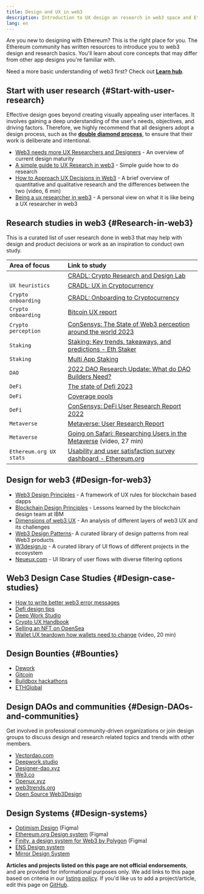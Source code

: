 ```yaml
---
title: Design and UX in web3
description: Introduction to UX design an research in web3 space and Ethereum
lang: en
---
```


Are you new to designing with Ethereum? This is the right place for you. The Ethereum community has written resources to introduce you to web3 design and research basics. You'll learn about core concepts that may differ from other app designs you're familiar with.

Need a more basic understanding of web3 first? Check out [**Learn hub**](/learn/).

## Start with user research {#Start-with-user-research}

Effective design goes beyond creating visually appealing user interfaces. It involves gaining a deep understanding of the user's needs, objectives, and driving factors. Therefore, we highly recommend that all designers adopt a design process, such as the [**double diamond process**](<https://en.wikipedia.org/wiki/Double_Diamond_(design_process_model)>), to ensure that their work is deliberate and intentional.

- [Web3 needs more UX Researchers and Designers](https://akasha.org/blog/2022/10/11/akasha-conversation-09-web3-ux-researchers-and-designers) - An overview of current design maturity
- [A simple guide to UX Research in web3](https://uxplanet.org/a-complete-guide-to-ux-research-for-web-3-0-products-d6bead20ebb1) - Simple guide how to do research
- [How to Approach UX Decisions in Web3](https://archive.devcon.org/archive/watch/6/data-empathy-how-to-approach-ux-decisions-in-web3/) - A brief overview of quantitative and qualitative research and the differences between the two (video, 6 min)
- [Being a ux researcher in web3](https://medium.com/@georgia.rakusen/what-its-like-being-a-user-researcher-in-web3-6a4bcc096849) - A personal view on what it is like being a UX researcher in web3

## Research studies in web3 {#Research-in-web3}

This is a curated list of user research done in web3 that may help with design and product decisions or work as an inspiration to conduct own study.

| Area of focus               | Link to study                                              |
| :------------------ | :------------------------------------------------------- |
|               | [CRADL: Crypto Research and Design Lab](https://project-cradl.notion.site/Crypto-Research-and-Design-Lab-50a7127f34ed4c88ad95c7cedf7fbe36)                     |
| `UX heuristics`             | [CRADL: UX in Cryptocurrency](https://docs.google.com/presentation/d/1s2OPSH5sMJzxRYaJSSRTe8W2iIoZx0PseIV-WeZWD1s/edit?usp=sharing)                        |
| `Crypto onboarding` | [CRADL: Onboarding to Cryptocurrency](https://docs.google.com/presentation/d/1R9nFuzA-R6SxaGCKhoMbE4Vxe0JxQSTiHXind3LVq_w/edit?usp=sharing) |
| `Crypto onboarding`            | [Bitcoin UX report](https://github.com/patestevao/BitcoinUX-report/blob/master/report.md)                         |
| `Crypto perception`            | [ConSensys: The State of Web3 perception around the world 2023](https://consensys.io/insight-report/web3-and-crypto-global-survey-2023)                            |
| `Staking`            | [Staking: Key trends, takeaways, and predictions - Eth Staker](https://lookerstudio.google.com/u/0/reporting/cafcee00-e1af-4148-bae8-442a88ac75fa/page/p_ja2srdhh2c?s=hmbTWDh9hJo)                          |
| `Staking`            | [Multi App Staking](<https://github.com/threshold-network/UX-User-Research/blob/main/Multi-App%20Staking%20(MAS)/iterative-user-study/MAS%20Iterative%20User%20Study.pdf>)                          |
| `DAO`            | [2022 DAO Research Update: What do DAO Builders Need?](https://blog.aragon.org/2022-dao-research-update/)                          |
| `DeFi`            | [The state of Defi 2023](https://stateofdefi.org/)                         |
| `DeFi`            | [Coverage pools](https://github.com/threshold-network/UX-User-Research/tree/main/Keep%20Coverage%20Pool)                         |
| `DeFi`            | [ConSensys: DeFi User Research Report 2022](https://cdn2.hubspot.net/hubfs/4795067/ConsenSys%20Codefi-Defi%20User%20ResearchReport.pdf)                          |
| `Metaverse`             | [Metaverse: User Research Report](https://www.politico.com/f/?id=00000187-7685-d820-a7e7-7e85d1420000)                         |
| `Metaverse`           | [Going on Safari: Researching Users in the Metaverse](https://archive.devcon.org/archive/watch/6/going-on-safari-researching-users-in-the-metaverse/?tab=YouTube) (video, 27 min)                          |
| `Ethereum.org UX stats`            | [Usability and user satisfaction survey dashboard - Ethereum.org](https://lookerstudio.google.com/reporting/0a189a7c-a890-40db-a5c6-009db52c81c9)                          |

## Design for web3 {#Design-for-web3}

- [Web3 Design Principles](https://medium.com/@lyricalpolymath/web3-design-principles-f21db2f240c1) - A framework of UX rules for blockchain based dapps
- [Blockchain Design Principles](https://medium.com/design-ibm/blockchain-design-principles-599c5c067b6e) - Lessons learned by the blockchain design team at IBM
- [Dimensions of web3 UX](https://uxdesign.cc/the-levels-of-web3-user-experience-4f2ad113e37d) - An analysis of different layers of web3 UX and its challenges
- [Web3 Design Patterns](https://www.web3designpatterns.io/)- A curated library of design patterns from real Web3 products
- [W3design.io](https://w3design.io/) - A curated library of UI flows of different projects in the ecosystem
- [Neueux.com](https://neueux.com/apps) - UI library of user flows with diverse filtering options

## Web3 Design Case Studies {#Design-case-studies}

- [How to write better web3 error messages](https://medium.com/@JonCrabb/how-to-design-better-web3-error-messages-bd96e12fa582)
- [Defi design tips](https://medium.com/@JonCrabb/defi-design-tips-vol-12-8600f4374714)
- [Deep Work Studio](https://deepwork.studio/case-studies/)
- [Crypto UX Handbook](https://www.cryptouxhandbook.com/)
- [Selling an NFT on OpenSea](https://builtformars.com/case-studies/opensea)
- [Wallet UX teardown how wallets need to change](https://www.youtube.com/watch?v=oTpuxYj8JWI&ab_channel=ETHDenver) (video, 20 min)

## Design Bounties {#Bounties}

- [Dework](https://app.dework.xyz/bounties)
- [Gitcoin](https://bounties.gitcoin.co/explorer)
- [Buildbox hackathons](https://gitcoin.co/hackathons)
- [ETHGlobal](https://ethglobal.com/)

## Design DAOs and communities {#Design-DAOs-and-communities}

Get involved in professional community-driven organizations or join design groups to discuss design and research related topics and trends with other members.

- [Vectordao.com](https://vectordao.com/)
- [Deepwork.studio](https://www.deepwork.studio/)
- [Designer-dao.xyz](https://www.designer-dao.xyz/)
- [We3.co](https://we3.co/)
- [Openux.xyz](https://openux.xyz/about)
- [web3trends.org](https://web3trends.org/)
- [Open Source Web3Design](https://www.web3designers.org/)

## Design Systems {#Design-systems}

- [Optimism Design](https://www.figma.com/@oplabs) (Figma)
- [Ethereum.org Design system](https://www.figma.com/@ethdotorg) (Figma)
- [Finity, a design system for Web3 by Polygon](https://finity.polygon.technology/) (Figma)
- [ENS Design system](https://thorin.ens.domains/)
- [Mirror Design System](https://degen-xyz.vercel.app/)

**Articles and projects listed on this page are not official endorsements**, and are provided for informational purposes only.
We add links to this page based on criteria in our [listing policy](/contributing/design/adding-design-resources). If you'd like us to add a project/article, edit this page on [GitHub](https://github.com/ethereum/ethereum-org-website/blob/dev/src/content/developers/docs/design-and-ux/index.md).
